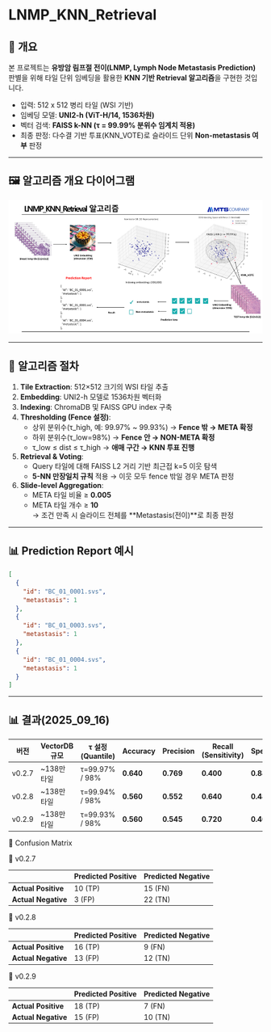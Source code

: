 # LNMP_KNN_Retrieval

## 📌 개요
본 프로젝트는 **유방암 림프절 전이(LNMP, Lymph Node Metastasis Prediction)** 판별을 위해
타일 단위 임베딩을 활용한 **KNN 기반 Retrieval 알고리즘**을 구현한 것입니다.

- 입력: 512 x 512 병리 타일 (WSI 기반)
- 임베딩 모델: **UNI2-h (ViT-H/14, 1536차원)**
- 벡터 검색: **FAISS k-NN (τ = 99.99% 분위수 임계치 적용)**
- 최종 판정: 다수결 기반 투표(KNN_VOTE)로 슬라이드 단위 **Non-metastasis 여부** 판정

---

## 🖼 알고리즘 개요 다이어그램
![LNMP KNN Retrieval](./image/lnmp_knn_retrieval.png)

---

## 🧩 알고리즘 절차
1. **Tile Extraction**: 512×512 크기의 WSI 타일 추출
2. **Embedding**: UNI2-h 모델로 1536차원 벡터화
3. **Indexing**: ChromaDB 및 FAISS GPU index 구축
4. **Thresholding (Fence 설정)**:
   - 상위 분위수(τ_high, 예: 99.97% ~ 99.93%) → **Fence 밖 → META 확정**
   - 하위 분위수(τ_low=98%) → **Fence 안 → NON-META 확정**
   - τ_low ≤ dist ≤ τ_high → **애매 구간 → KNN 투표 진행**
5. **Retrieval & Voting**:
   - Query 타일에 대해 FAISS L2 거리 기반 최근접 k=5 이웃 탐색
   - **5-NN 만장일치 규칙** 적용 → 이웃 모두 fence 밖일 경우 META 판정
6. **Slide-level Aggregation**:
   - META 타일 비율 ≥ **0.005**  
   - META 타일 개수 ≥ **10**  
   → 조건 만족 시 슬라이드 전체를 **Metastasis(전이)**로 최종 판정
---

## 📊 Prediction Report 예시
```json
[
  {
    "id": "BC_01_0001.svs",
    "metastasis": 1
  },
  {
    "id": "BC_01_0003.svs",
    "metastasis": 1
  },
  {
    "id": "BC_01_0004.svs",
    "metastasis": 1
  }
]

```

---

## 📊 결과(2025_09_16) 

| 버전     | VectorDB 규모 | τ 설정(Quantile) | Accuracy  | Precision | Recall (Sensitivity) | Specificity | F1-score  |
| ------ | ----------- | -------------- | --------- | --------- | -------------------- | ----------- | --------- |
| v0.2.7 | ~138만 타일   | τ=99.97% / 98% | **0.640** | **0.769** | **0.400**            | **0.880**   | **0.526** |
| v0.2.8 | ~138만 타일   | τ=99.94% / 98% | **0.560** | **0.552** | **0.640**            | **0.480**   | **0.593** |
| v0.2.9 | ~138만 타일   | τ=99.93% / 98% | **0.560** | **0.545** | **0.720**            | **0.400**   | **0.621** |


🔹 Confusion Matrix

📌 v0.2.7

|                     | Predicted Positive | Predicted Negative |
| ------------------- | ------------------ | ------------------ |
| **Actual Positive** | 10 (TP)            | 15 (FN)            |
| **Actual Negative** | 3 (FP)             | 22 (TN)            |

📌 v0.2.8

|                     | Predicted Positive | Predicted Negative |
| ------------------- | ------------------ | ------------------ |
| **Actual Positive** | 16 (TP)            | 9 (FN)             |
| **Actual Negative** | 13 (FP)            | 12 (TN)            |

📌 v0.2.9

|                     | Predicted Positive | Predicted Negative |
| ------------------- | ------------------ | ------------------ |
| **Actual Positive** | 18 (TP)            | 7 (FN)             |
| **Actual Negative** | 15 (FP)            | 10 (TN)            |

